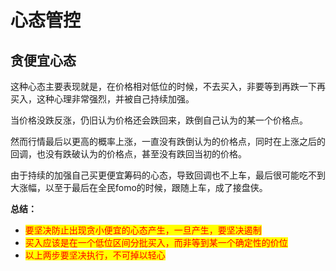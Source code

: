 # 心态管控

## 贪便宜心态

这种心态主要表现就是，在价格相对低位的时候，不去买入，非要等到再跌一下再买入，这种心理非常强烈，并被自己持续加强。

当价格没跌反涨，仍旧认为价格还会跌回来，跌倒自己认为的某一个价格点。

然而行情最后以更高的概率上涨，一直没有跌倒认为的价格点，同时在上涨之后的回调，也没有跌破认为的价格点，甚至没有跌回当初的价格。

由于持续的加强自己买更便宜筹码的心态，导致回调也不上车，最后很可能吃不到大涨幅，以至于最后在全民fomo的时候，跟随上车，成了接盘侠。

**总结：**

* <mark style="color:red;">要坚决防止出现贪小便宜的心态产生，一旦产生，要坚决遏制</mark>
* <mark style="color:red;">买入应该是在一个低位区间分批买入，而非等到某一个确定性的价位</mark>
* <mark style="color:red;">以上两步要坚决执行，不可掉以轻心</mark>
